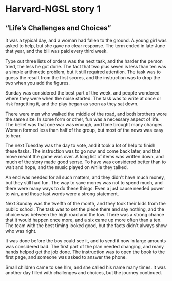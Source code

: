 
# Harvard-NGSL story 1

## “Life’s Challenges and Choices”

It was a typical day, and a woman had fallen to the ground. A young girl was asked to help, but she gave no clear response. The term ended in late June that year, and the bill was paid every third week.

Type out three lists of orders was the next task, and the harder the person tried, the less he got done. The fact that two plus seven is less than ten was a simple arithmetic problem, but it still required attention. The task was to guess the result from the first scores, and the instruction was to drop the two when you add the figures.

Sunday was considered the best part of the week, and people wondered where they were when the noise started. The task was to write at once or risk forgetting it, and the play began as soon as they sat down.

There were men who walked the middle of the road, and both brothers wore the same size. In some form or other, fun was a necessary aspect of life. The belief was that one war was enough, and time brought many changes. Women formed less than half of the group, but most of the news was easy to hear.

The next Tuesday was the day to vote, and it took a lot of help to finish these tasks. The instruction was to go now and come back later, and that move meant the game was over. A long list of items was written down, and much of the story made good sense. To have was considered better than to wait and hope, and the music played on while they talked.

An end was needed for all such matters, and they didn't have much money, but they still had fun. The way to save money was not to spend much, and there were many ways to do these things. Even a just cause needed power to win, and those last words were a strong statement.

Next Sunday was the twelfth of the month, and they took their kids from the public school. The task was to set the piece there and say nothing, and the choice was between the high road and the low. There was a strong chance that it would happen once more, and a six came up more often than a ten. The team with the best timing looked good, but the facts didn't always show who was right.

It was done before the boy could see it, and to send it now in large amounts was considered bad. The first part of the plan needed changing, and many hands helped get the job done. The instruction was to open the book to the first page, and someone was asked to answer the phone.

Small children came to see him, and she called his name many times. It was another day filled with challenges and choices, but the journey continued.
